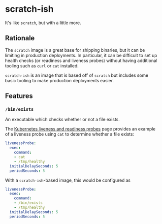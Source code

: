 # scratch-ish

It's like `scratch`, but with a little more.

## Rationale

The `scratch` image is a great base for shipping binaries, but it can be limiting in production
deployments. In particular, it can be difficult to set up health checks (or readiness and liveness
probes) without having additional tooling such as `curl` or `cat` installed.

`scratch-ish` is an image that is based off of `scratch` but includes some basic tooling to
make production deployments easier.

## Features

### `/bin/exists`

An executable which checks whether or not a file exists.

The [Kubernetes liveness and readiness probes](https://kubernetes.io/docs/tasks/configure-pod-container/configure-liveness-readiness-probes/)
page provides an example of a liveness probe using `cat` to determine whether a file exists:

```yaml
livenessProbe:
  exec:
    command:
    - cat
    - /tmp/healthy
  initialDelaySeconds: 5
  periodSeconds: 5
```

With a `scratch-ish`-based image, this would be configured as

```yaml
livenessProbe:
  exec:
    command:
    - /bin/exists
    - /tmp/healthy
  initialDelaySeconds: 5
  periodSeconds: 5
```
